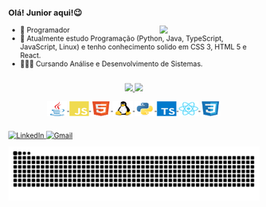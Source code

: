 ### Olá! Junior aqui!😉

<img src="https://raw.githubusercontent.com/MicaelliMedeiros/micaellimedeiros/master/image/computer-illustration.png" min-width="200px" max-width="200px" width="200px" align="right">

<!--
**jni0r/jni0r** is a ✨ _special_ ✨ repository because its `README.md` (this file) appears on your GitHub profile.
Here are some ideas to get you started:
- 🔭 Programador 
- 🌱 Atualmente estudo Programação (Python, Java, TypeScript, JavaScript, Linux) e tenho conhecimento solido em CSS 3, HTML 5 e React.
-👨🏻‍💻 Cursando Análise e Desenvolvimento de Sistemas.
-->

- 🔭 Programador 
- 🌱 Atualmente estudo Programação (Python, Java, TypeScript, JavaScript, Linux) e tenho conhecimento solido em CSS 3, HTML 5 e React.<br> 
- 👨🏻‍💻 Cursando Análise e Desenvolvimento de Sistemas.
<br> 




 <div align="center">

  <a href="https://github.com/bessax">
  <img height="180em" src="https://github-readme-stats.vercel.app/api?username=jni0r&theme=dark&show_icons=true"/>
  <img height="60em" src="https://github-readme-stats.vercel.app/api/top-langs/?username=jni0r&theme=dark&show_icons=true"/>
   
</div>

 <div style="display: inline_block" align="center"><br>
  <img align="center" alt="jni0r-Csharp" height="30" width="40" src="https://raw.githubusercontent.com/devicons/devicon/master/icons/java/java-original.svg">
  <img align="center" alt="jni0r-Js" height="30" width="40" src="https://raw.githubusercontent.com/devicons/devicon/master/icons/javascript/javascript-plain.svg"> 
  <img align="center" alt="jni0r-HTML" height="30" width="40" src="https://raw.githubusercontent.com/devicons/devicon/master/icons/html5/html5-original.svg"> 
  <img align="center" alt="jni0r-HTML" height="30" width="40" src="https://raw.githubusercontent.com/devicons/devicon/master/icons/linux/linux-original.svg">
  <img align="center" alt="jni0r-Python" height="30" width="40" src="https://raw.githubusercontent.com/devicons/devicon/master/icons/python/python-original.svg">
  <img align="center" alt="jni0r-TypeScript" height="30" width="40" src="https://raw.githubusercontent.com/devicons/devicon/master/icons/typescript/typescript-original.svg">
  <img align="center" alt="jni0r-React" height="30" width="40" src="https://raw.githubusercontent.com/devicons/devicon/master/icons/react/react-original.svg">
  <img align="center" alt="jni0r-CSS3" height="30" width="40" src="https://raw.githubusercontent.com/devicons/devicon/master/icons/css3/css3-original.svg">

</div>
  
  ##
  
  <div>   
 <a href="https://www.linkedin.com/in/mario-castro-708b50354/" target="_blank">
<img src="https://img.shields.io/badge/LinkedIn-%230077B5.svg?&style=for-the-badge&logo=linkedin&logoColor=white" alt="LinkedIn">
</a>
<a href="mailto:mariocesarjr07l@gmail.com" target="_blank">
  <img src="https://img.shields.io/badge/Gmail-D14836?style=for-the-badge&logo=gmail&logoColor=white" alt="Gmail">
</a>


</div>  

 ![Snake animation](https://github.com/bessax/bessax/blob/output/github-contribution-grid-snake.svg)  

